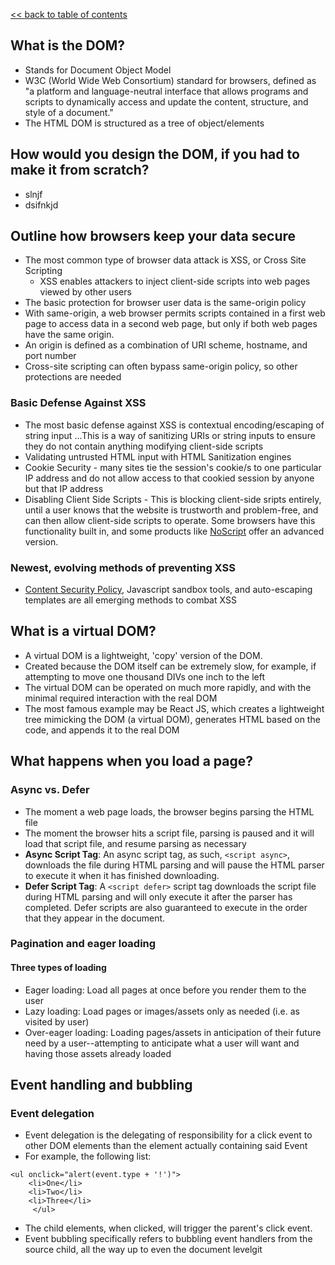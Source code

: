 [<< back to table of contents](https://github.com/hackreactor/2016-04-peripheral-brain/wiki)

## What is the DOM?
* Stands for Document Object Model
* W3C (World Wide Web Consortium) standard for browsers, defined as "a platform and language-neutral interface that allows programs and scripts to dynamically access and update the content, structure, and style of a document."
* The HTML DOM is structured as a tree of object/elements

## How would you design the DOM, if you had to make it from scratch?
* slnjf
* dsifnkjd

## Outline how browsers keep your data secure
* The most common type of browser data attack is XSS, or Cross Site Scripting
	* XSS enables attackers to inject client-side scripts into web pages viewed by other users
* The basic protection for browser user data is the same-origin policy
* With same-origin, a web browser permits scripts contained in a first web page to access data in a second web page, but only if both web pages have the same origin.
* An origin is defined as a combination of URI scheme, hostname, and port number
* Cross-site scripting can often bypass same-origin policy, so other protections are needed

### Basic Defense Against XSS
* The most basic defense against XSS is contextual encoding/escaping of string input
...This is a way of sanitizing URIs or string inputs to ensure they do not contain anything modifying client-side scripts
* Validating untrusted HTML input with HTML Sanitization engines
* Cookie Security - many sites tie the session's cookie/s to one particular IP address and do not allow access to that cookied session by anyone but that IP address
* Disabling Client Side Scripts - This is blocking client-side sripts entirely, until a user knows that the website is trustworth and problem-free, and can then allow client-side scripts to operate. Some browsers have this functionality built in, and some products like [NoScript](https://en.wikipedia.org/wiki/NoScript) offer an advanced version.

### Newest, evolving methods of preventing XSS

*  [Content Security Policy](https://en.wikipedia.org/wiki/Content_Security_Policy), Javascript sandbox tools, and auto-escaping templates are all emerging methods to combat XSS

## What is a virtual DOM?

* A virtual DOM is a lightweight, 'copy' version of the DOM.
* Created because the DOM itself can be extremely slow, for example, if attempting to move one thousand DIVs one inch to the left
* The virtual DOM can be operated on much more rapidly, and with the minimal required interaction with the real DOM
* The most famous example may be React JS, which creates a lightweight tree mimicking the DOM (a virtual DOM), generates HTML based on the code, and appends it to the real DOM

## What happens when you load a page?
### Async vs. Defer

* The moment a web page loads, the browser begins parsing the HTML file
* The moment the browser hits a script file, parsing is paused and it will load that script file, and resume parsing as necessary
* __Async Script Tag__: An async script tag, as such, `<script async>`, downloads the file during HTML parsing and will pause the HTML parser to execute it when it has finished downloading.
* __Defer Script Tag__: A `<script defer>` script tag downloads the script file during HTML parsing and will only execute it after the parser has completed. Defer scripts are also guaranteed to execute in the order that they appear in the document.

### Pagination and eager loading

#### Three types of loading

* Eager loading: Load all pages at once before you render them to the user
* Lazy loading: Load pages or images/assets only as needed (i.e. as visited by user)
* Over-eager loading: Loading pages/assets in anticipation of their future need by a user--attempting to anticipate what a user will want and having those assets already loaded

## Event handling and bubbling
### Event delegation
* Event delegation is the delegating of responsibility for a click event to other DOM elements than the element actually containing said Event
* For example, the following list:
```
<ul onclick="alert(event.type + '!')">
    <li>One</li>
    <li>Two</li>
    <li>Three</li>
	 </ul>
```
* The child elements, when clicked, will trigger the parent's click event.
* Event bubbling specifically refers to bubbling event handlers from the source child, all the way up to even the document levelgit
